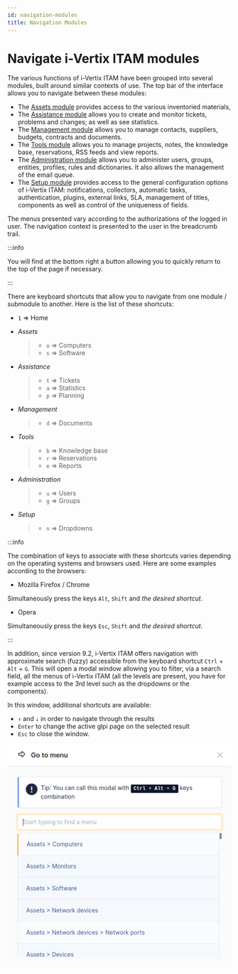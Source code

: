 ```yaml
---
id: navigation-modules
title: Navigation Modules
---
```


# Navigate i-Vertix ITAM modules

The various functions of i-Vertix ITAM have been grouped into several modules,
built around similar contexts of use. The top bar of the interface
allows you to navigate between these modules:

- The [Assets module](../modules/assets) provides access to the various inventoried materials,
- The
  [Assistance module](../modules/assistance) allows you to create and monitor tickets, problems and
  changes; as well as see statistics.
- The
  [Management module](../modules/management) allows you to manage contacts, suppliers, budgets,
  contracts and documents.
- The [Tools module](../modules/tools) allows you to manage projects, notes, the knowledge base,
  reservations, RSS feeds and view reports.
- The
  [Administration module](../modules/administration) allows you to administer users, groups, entities,
  profiles, rules and dictionaries. It also allows the management of the
  email queue.
- The
  [Setup module](../modules/configuration) provides access to the general configuration options of
  i-Vertix ITAM: notifications, collectors, automatic tasks, authentication,
  plugins, external links, SLA, management of titles, components as well
  as control of the uniqueness of fields.

The menus presented vary according to the authorizations of the logged
in user. The navigation context is presented to the user in the
breadcrumb trail.

:::info

You will find at the bottom right a button allowing you to quickly
return to the top of the page if necessary.

:::

There are keyboard shortcuts that allow you to navigate from one module
/ submodule to another. Here is the list of these shortcuts:

- `1` =\> Home

- *Assets*

  > - `o` =\> Computers
  > - `s` =\> Software

- *Assistance*

  > - `t` =\> Tickets
  > - `a` =\> Statistics
  > - `p` =\> Planning

- *Management*

  > - `d` =\> Documents

- *Tools*

  > - `b` =\> Knowledge base
  > - `r` =\> Reservations
  > - `e` =\> Reports

- *Administration*

  > - `u` =\> Users
  > - `g` =\> Groups

- *Setup*

  > - `n` =\> Dropdowns

:::info

The combination of keys to associate with these shortcuts varies
depending on the operating systems and browsers used. Here are some
examples according to the browsers:

- Mozilla Firefox / Chrome

Simultaneously press the keys `Alt`, `Shift` and *the desired
shortcut*.

- Opera

Simultaneously press the keys `Esc`, `Shift` and *the desired
shortcut*.

:::

In addition, since version 9.2, i-Vertix ITAM offers navigation with approximate
search (fuzzy) accessible from the keyboard shortcut `Ctrl` + `Alt` +
`G`. This will open a modal window allowing you to filter, via a search
field, all the menus of i-Vertix ITAM (all the levels are present, you have for
example access to the 3rd level such as the dropdowns or the
components).

In this window, additional shortcuts are available:

- `↑` and `↓` in order to navigate through the results
- `Enter` to change the active glpi page on the selected result
- `Esc` to close the window.

![Navigation "Fuzzy"](../assets/first-steps/images/fuzzyglpi.png)
